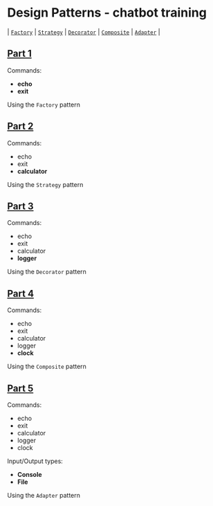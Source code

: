 # Design Patterns - chatbot training

| [`Factory`](#part-1) | [`Strategy`](#part-2) | [`Decorator`](#part-3) | [`Composite`](#part-4) | [`Adapter`](#part-5) |

## [Part 1](./part-1/)

Commands:
- **echo**
- **exit**

Using the `Factory` pattern

## [Part 2](./part-2/)

Commands:
- echo
- exit
- **calculator**

Using the `Strategy` pattern

## [Part 3](./part-3)

Commands:
- echo
- exit
- calculator
- **logger**

Using the `Decorator` pattern


## [Part 4](/part-4/)

Commands:
- echo
- exit
- calculator
- logger
- **clock**

Using the `Composite` pattern

## [Part 5](/part-5/)

Commands:
- echo
- exit
- calculator
- logger
- clock

Input/Output types:
- **Console**
- **File**

Using the `Adapter` pattern
